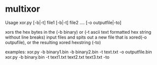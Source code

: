 # multixor

 Usage xor.py [-b|-t] file1 [-b|-t] file2 .... [-o outputfile|-to]

 xors the hex bytes in the (-b binary) or (-t ascii text formatted hex string without line breaks) input files and spits out a new file that is xored(-o outpufile), or the resulting xored hexstring (-to)

 examples: 
 xor.py -b binary1.bin -b binary2.bin -t text.txt -o outputfile.bin
 xor.py -b binary.bin -t text1.txt text2.txt text3.txt -to
